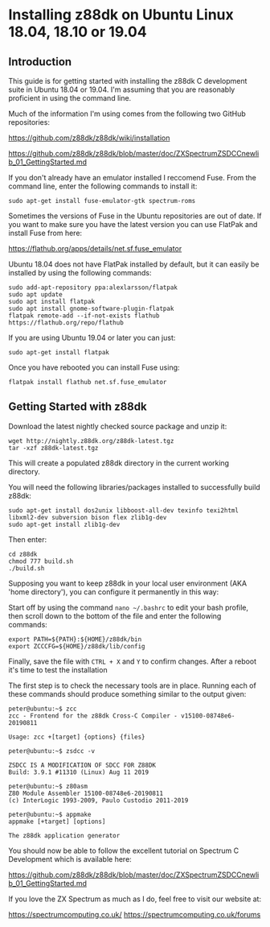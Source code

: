 # Installing z88dk on Ubuntu Linux 18.04, 18.10 or 19.04

## Introduction

This guide is for getting started with installing the z88dk C development suite in Ubuntu 18.04 or 19.04.  I'm assuming that you are reasonably proficient in using the command line.

Much of the information I'm using comes from the following two GitHub repositories:

https://github.com/z88dk/z88dk/wiki/installation

https://github.com/z88dk/z88dk/blob/master/doc/ZXSpectrumZSDCCnewlib_01_GettingStarted.md

If you don't already have an emulator installed I reccomend Fuse. From the command line, enter the following commands to install it:

    sudo apt-get install fuse-emulator-gtk spectrum-roms
    
Sometimes the versions of Fuse in the Ubuntu repositories are out of date.  If you want to make sure you have the latest version you can use FlatPak and install Fuse from here:

https://flathub.org/apps/details/net.sf.fuse_emulator

Ubuntu 18.04 does not have FlatPak installed by default, but it can easily be installed by using the following commands:
``` 
sudo add-apt-repository ppa:alexlarsson/flatpak  
sudo apt update  
sudo apt install flatpak  
sudo apt install gnome-software-plugin-flatpak  
flatpak remote-add --if-not-exists flathub https://flathub.org/repo/flathub
``` 
If you are using Ubuntu 19.04 or later you can just:

    sudo apt-get install flatpak

Once you have rebooted you can install Fuse using:

    flatpak install flathub net.sf.fuse_emulator
## Getting Started with z88dk

Download the latest nightly checked source package and unzip it:

    wget http://nightly.z88dk.org/z88dk-latest.tgz
    tar -xzf z88dk-latest.tgz

This will create a populated z88dk directory in the current working directory.

You will need the following libraries/packages installed to successfully build z88dk:

    sudo apt-get install dos2unix libboost-all-dev texinfo texi2html libxml2-dev subversion bison flex zlib1g-dev
    sudo apt-get install zlib1g-dev
    
Then enter:

    cd z88dk
    chmod 777 build.sh
    ./build.sh

Supposing you want to keep z88dk in your local user environment (AKA 'home directory'), you can configure it permanently in this way:

Start off by using the command `nano ~/.bashrc` to edit your bash profile, then scroll down to the bottom of the file and enter the following commands:
```
export PATH=${PATH}:${HOME}/z88dk/bin
export ZCCCFG=${HOME}/z88dk/lib/config
```   
Finally, save the file with `CTRL + X` and `Y` to confirm changes.  After a reboot it's time to test the installation

The first step is to check the necessary tools are in place. Running each of these commands should produce something similar to the output given:

``` 
peter@ubuntu:~$ zcc
zcc - Frontend for the z88dk Cross-C Compiler - v15100-08748e6-20190811
    
Usage: zcc +[target] {options} {files}
```    
```   
peter@ubuntu:~$ zsdcc -v

ZSDCC IS A MODIFICATION OF SDCC FOR Z88DK
Build: 3.9.1 #11310 (Linux) Aug 11 2019
```
```
peter@ubuntu:~$ z80asm
Z80 Module Assembler 15100-08748e6-20190811
(c) InterLogic 1993-2009, Paulo Custodio 2011-2019
```
```
peter@ubuntu:~$ appmake 
appmake [+target] [options]

The z88dk application generator
```
You should now be able to follow the excellent tutorial on Spectrum C Development which is available here:

https://github.com/z88dk/z88dk/blob/master/doc/ZXSpectrumZSDCCnewlib_01_GettingStarted.md

If you love the ZX Spectrum as much as I do, feel free to visit our website at:

https://spectrumcomputing.co.uk/
https://spectrumcomputing.co.uk/forums

